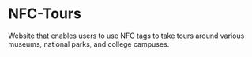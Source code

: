 # NFC-Tours
Website that enables users to use NFC tags to take tours around various museums, national parks, and college campuses. 
